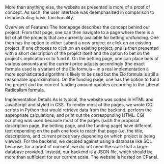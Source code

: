 More than anything else, the website as presented is more of a proof of concept. As such, the user interface was deemphasized in comparison to demonstrating basic functionality. 

Overview of Features
The homepage describes the concept behind our project. From that page, one can then navigate to a page where there is a list of all the projects that are currently available for betting on/funding. One then has the option to either submit a new project or click on an existing project. If one chooses to click on an existing project, one is then presented with a short description of the project itself and the option to bet on the project’s replication or to fund it. On the betting page, one can place bets of various amounts and the current price adjusts accordingly (the exact formula used is a variant of the Elo formula – in a real implementation a more sophisticated algorithm is likely to be used but the Elo formula is still a reasonable approximation). On the funding page, one has the option to fund the project and the current funding amount updates according to the Liberal Radicalism formula. 

Implementation Details
As is typical, the website was coded in HTML and JavaScript and styled in CSS. To render most of the pages, we wrote CGI scripts in Python that would retrieve data from the backend, perform the appropriate calculations, and print out the corresponding HTML. CGI scripting was used because most of the pages (such the proposal description page, the betting page, and the funding page) have different text depending on the path one took to reach that page (i.e. the title, descriptions, and current prices vary depending on which project is being viewed). For the backend, we decided against using a database like SQL because, for a proof of concept, we do not need the scale that a large database provided. Instead, our backend is a JSON file, which should be more than sufficient for our current scale. The website is hosted on CPanel. 
